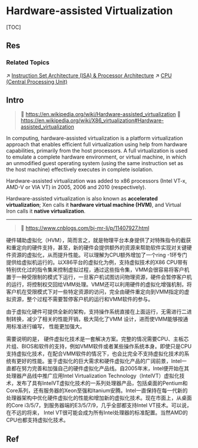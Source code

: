 # Hardware-assisted Virtualization

[TOC]



## Res
### Related Topics
↗ [Instruction Set Architecture (ISA) & Processor Architecture](../../../Computer%20Architecture/Instruction%20Set%20Architecture%20(ISA)%20&%20Processor%20Architecture/Instruction%20Set%20Architecture%20(ISA)%20&%20Processor%20Architecture.md)
↗ [CPU (Central Processing Unit)](../../../Computer%20Architecture/Computer%20Microarchitectures%20(Computer%20Organization)%20&%20von%20Neumann%20Model/🚦%20Computer%20Processors%20&%20Logic%20Chips/📌%20Microprocessors%20Unit%20(MPU)/CPU%20(Central%20Processing%20Unit)/CPU%20(Central%20Processing%20Unit).md)



## Intro
> 🔗 https://en.wikipedia.org/wiki/Hardware-assisted_virtualization
> 🔗 https://en.wikipedia.org/wiki/X86_virtualization#Hardware-assisted_virtualization

In computing, hardware-assisted virtualization is a platform virtualization approach that enables efficient full virtualization using help from hardware capabilities, primarily from the host processors. A full virtualization is used to emulate a complete hardware environment, or virtual machine, in which an unmodified guest operating system (using the same instruction set as the host machine) effectively executes in complete isolation. 

Hardware-assisted virtualization was added to x86 processors (Intel VT-x, AMD-V or VIA VT) in 2005, 2006 and 2010 (respectively).

Hardware-assisted virtualization is also known as **accelerated virtualization**; Xen calls it **hardware virtual machine (HVM)**, and Virtual Iron calls it **native virtualization**.

---
> 📎 https://www.cnblogs.com/bj-mr-li/p/11407927.html

硬件辅助虚拟化（HVM），简而言之，就是物理平台本身提供了对特殊指令的截获和重定向的硬件支持，甚至，新的硬件会提供额外的资源来帮助软件实现对关键硬件资源的虚拟化，从而提升性能。可以理解为CPU额外增加了一个ring -1环专门提供给虚拟机运行的。以X86平台的虚拟化为例，支持虚拟技术的X86 CPU带有特别优化过的指令集来控制虚拟过程，通过这些指令集，VMM会很容易将客户机置于一种受限制的模式下运行，一旦客户机试图访问物理资源，硬件会暂停客户机的运行，将控制权交回给VMM处理。VMM还可以利用硬件的虚拟化增强机制，将客户机在受限模式下对一些特定资源的访问，完全由硬件重定向到VMM指定的虚拟资源，整个过程不需要暂停客户机的运行和VMM软件的参与。

由于虚拟化硬件可提供全新的架构，支持操作系统直接在上面运行，无需进行二进制转换，减少了相关的性能开销，极大简化了VMM 设计，进而使VMM能够按通用标准进行编写， 性能更加强大。

需要说明的是， 硬件虚拟化技术是一套解决方案。完整的情况需要CPU、主板芯片组、BIOS和软件的支持，例如VMM软件或者某些操作系统本身。即使只是CPU支持虚拟化技术，在配合VMM软件的情况下，也会比完全不支持虚拟化技术的系统有更好的性能。鉴于虚拟化的巨大需求和硬件虚拟化产品的广阔前景，Intel一直都在努力完善和加强自己的硬件虚拟化产品线。自2005年末，Intel便开始在其处理器产品线中推广应用Intel Virtualization Technology（IntelVT）虚拟化技术，发布了具有IntelVT虚拟化技术的一系列处理器产品，包括桌面的Pentium和Core系列，还有服务器的Xeon至强和Itanium安腾。Intel一直保持在每一代新的处理器架构中优化硬件虚拟化的性能和增加新的虚拟化技术。现在市面上，从桌面的Core i3/5/7，到服务器端的E3/5/7/9，几乎全部都支持Intel VT技术。可以说， 在不远的将来， Intel VT很可能会成为所有Intel处理器的标准配置。当然AMD的CPU也都支持虚拟化技术。


## Ref
